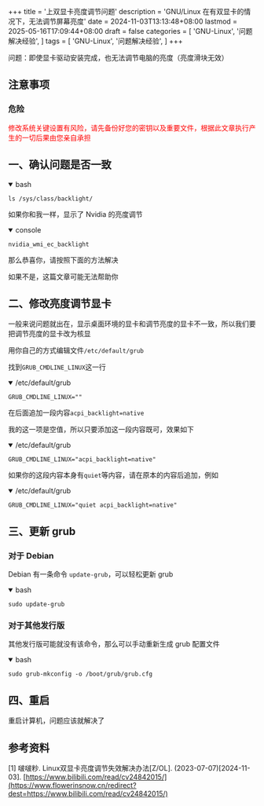 +++
title = '上双显卡亮度调节问题'
description = 'GNU/Linux 在有双显卡的情况下，无法调节屏幕亮度'
date = 2024-11-03T13:13:48+08:00
lastmod = 2025-05-16T17:09:44+08:00
draft = false
categories = [
    'GNU-Linux',
    '问题解决经验',
]
tags = [
    'GNU-Linux',
    '问题解决经验',
]
+++

问题：即使显卡驱动安装完成，也无法调节电脑的亮度（亮度滑块无效）

## 注意事项
### 危险
<p style="color:red">修改系统关键设置有风险，请先备份好您的密钥以及重要文件，根据此文章执行产生的一切后果由您亲自承担</p>

## 一、确认问题是否一致

<details open="open">

<summary>bash</summary>

```shell
ls /sys/class/backlight/
```

</details>

如果你和我一样，显示了 Nvidia 的亮度调节

<details open="open">

<summary>console</summary>

```console
nvidia_wmi_ec_backlight
```

</details>

那么恭喜你，请按照下面的方法解决

如果不是，这篇文章可能无法帮助你

## 二、修改亮度调节显卡
一般来说问题就出在，显示桌面环境的显卡和调节亮度的显卡不一致，所以我们要把调节亮度的显卡改为核显

用你自己的方式编辑文件`/etc/default/grub`

找到`GRUB_CMDLINE_LINUX`这一行

<details open="open">

<summary>/etc/default/grub</summary>

```plain
GRUB_CMDLINE_LINUX=""
```

</details>

在后面追加一段内容`acpi_backlight=native`

我的这一项是空值，所以只要添加这一段内容既可，效果如下

<details open="open">

<summary>/etc/default/grub</summary>

```plain
GRUB_CMDLINE_LINUX="acpi_backlight=native"
```

</details>

如果你的这段内容本身有`quiet`等内容，请在原本的内容后追加，例如

<details open="open">

<summary>/etc/default/grub</summary>

```plain
GRUB_CMDLINE_LINUX="quiet acpi_backlight=native"
```

</details>

## 三、更新 grub
### 对于 Debian
Debian 有一条命令 `update-grub`，可以轻松更新 grub

<details open="open">

<summary>bash</summary>

```shell
sudo update-grub
```

</details>

### 对于其他发行版
其他发行版可能就没有该命令，那么可以手动重新生成 grub 配置文件

<details open="open">

<summary>bash</summary>

```shell
sudo grub-mkconfig -o /boot/grub/grub.cfg
```

</details>

## 四、重启
重启计算机，问题应该就解决了

## 参考资料
[1] 啵啵粆. Linux双显卡亮度调节失效解决办法[Z/OL]. (2023-07-07)[2024-11-03]. [https://www.bilibili.com/read/cv24842015/](https://www.flowerinsnow.cn/redirect?dest=https://www.bilibili.com/read/cv24842015/)
